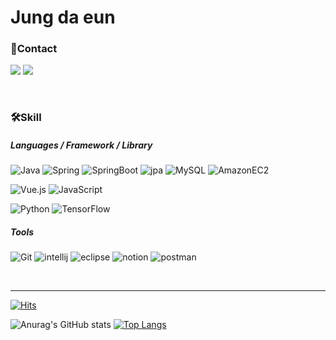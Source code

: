 # Jung da eun

### 👋Contact
<a href="https://dana-study-log.tistory.com/" target="_blank"><img src="https://img.shields.io/badge/Blog-000000?style=flat&logo=Tistory&logoColor=FFFFFF"/></a>
<a href="" target="_blank"><img src="https://img.shields.io/badge/dana4056@naver.com-03C75A?style=flat&logo=naver&logoColor=FFFFFF"/></a>

<br>

### 🛠️Skill
##### Languages / Framework / Library
![Java](https://img.shields.io/badge/Java-007396?style=flat-square&logo=Java&logoColor=white)
![Spring](https://img.shields.io/badge/Spring-6DB33F?style=flat-square&logo=Spring&logoColor=white)
![SpringBoot](https://img.shields.io/badge/SpringBoot-6DB33F?style=flat-square&logo=SpringBoot&logoColor=white)
![jpa](https://img.shields.io/badge/JPA-59666C?style=flat-square&logo=hibernate&logoColor=white)
![MySQL](https://img.shields.io/badge/MySQL-4479A1?style=flat-square&logo=MySQL&logoColor=white)
![AmazonEC2](https://img.shields.io/badge/AmazonEC2-FF9900?style=flat-square&logo=AmazonEC2&logoColor=white)


![Vue.js](https://img.shields.io/badge/Vue.js-4FC08D?style=flat-square&logo=Vue.js&logoColor=white)
![JavaScript](https://img.shields.io/badge/JavaScript-F7DF1E?style=flat-square&logo=JavaScript&logoColor=white)


![Python](https://img.shields.io/badge/Python-3776AB?style=flat-square&logo=Python&logoColor=white)
![TensorFlow](https://img.shields.io/badge/TensorFlow-FF6F00?style=flat-square&logo=TensorFlow&logoColor=white)

##### Tools
![Git](https://img.shields.io/badge/Git-F05032?style=flat-square&logo=Git&logoColor=FFFFFF)
![intellij](https://img.shields.io/badge/IntelliJ-000000?style=flat-square&logo=intellijidea&logoColor=white)
![eclipse](https://img.shields.io/badge/Eclipse-2C2255?style=flat-square&logo=eclipseide&logoColor=white)
![notion](https://img.shields.io/badge/Notion-000000?style=flat-square&logo=Notion&logoColor=white)
![postman](https://img.shields.io/badge/Postman-FF6C37?style=flat-square&logo=Postman&logoColor=white)

<br>

- - -


[![Hits](https://hits.seeyoufarm.com/api/count/incr/badge.svg?url=https%3A%2F%2Fgithub.com%2Fdana4056&count_bg=%233F76E1&title_bg=%23555555&icon=googlescholar.svg&icon_color=%23E7E7E7&title=hits&edge_flat=false)](https://hits.seeyoufarm.com)
<br>


![Anurag's GitHub stats](https://github-readme-stats.vercel.app/api?username=dana4056&&show_icons=true&theme=cobalt)
[![Top Langs](https://github-readme-stats.vercel.app/api/top-langs/?username=dana4056&layout=compact)](https://github.com/anuraghazra/github-readme-stats)


